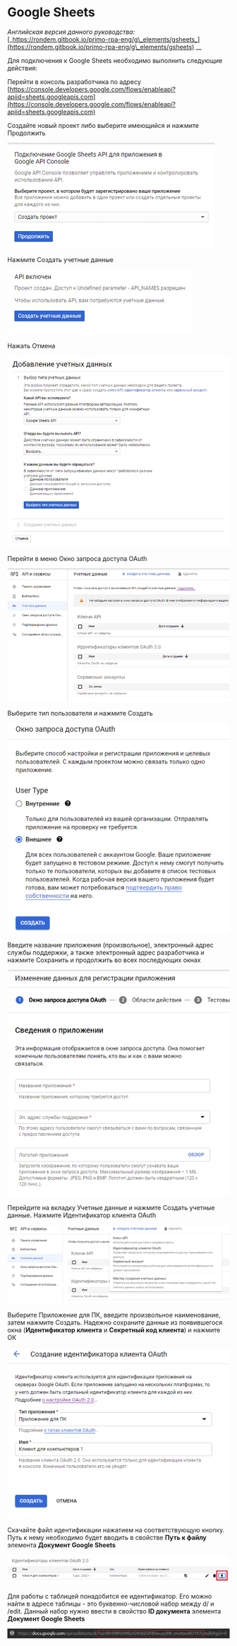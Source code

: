 # Google Sheets

_Английская версия данного руководства:_ [_https://rondem.gitbook.io/primo-rpa-eng/g\_elements/gsheets_](https://rondem.gitbook.io/primo-rpa-eng/g\_elements/gsheets) __&#x20;

Для подключения к Google Sheets необходимо выполнить следующие действия:

Перейти в консоль разработчика по адресу [https://console.developers.google.com/flows/enableapi?apiid=sheets.googleapis.com](https://console.developers.google.com/flows/enableapi?apiid=sheets.googleapis.com)

Создайте новый проект либо выберите имеющийся и нажмите Продолжить

![](<../../../.gitbook/assets/image (857).png>)

Нажмите Создать учетные данные

![](<../../../.gitbook/assets/image (759).png>)

Нажать Отмена

![](<../../../.gitbook/assets/image (908).png>)

Перейти в меню Окно запроса доступа OAuth

![](<../../../.gitbook/assets/image (733).png>)

Выберите тип пользователя и нажмите Создать

![](<../../../.gitbook/assets/image (928).png>)

Введите название приложения (произвольное), электронный адрес службы поддержки, а также электронный адрес разработчика и нажмите Сохранить и продолжить во всех последующих окнах

![](<../../../.gitbook/assets/image (942).png>)

Перейдите на вкладку Учетные данные и нажмите Создать учетные данные. Нажмите Идентификатор клиента OAuth

![](<../../../.gitbook/assets/image (967).png>)

Выберите Приложение для ПК, введите произвольное наименование, затем нажмите Создать. Надежно сохраните данные из появившегося окна (**Идентификатор клиента** и **Секретный код клиента**) и нажмите ОК

![](<../../../.gitbook/assets/image (952).png>)

Скачайте файл идентификации нажатием на соответствующую кнопку. Путь к нему необходимо будет вводить в свойстве **Путь к файлу** элемента **Документ Google Sheets**

![](<../../../.gitbook/assets/image (882).png>)

Для работы с таблицей понадобится ее идентификатор. Его можно найти в адресе таблицы - это буквенно-числовой набор между d/ и /edit. Данный набор нужно ввести в свойство **ID документа** элемента **Документ Google Sheets**

![](<../../../.gitbook/assets/image (913).png>)

